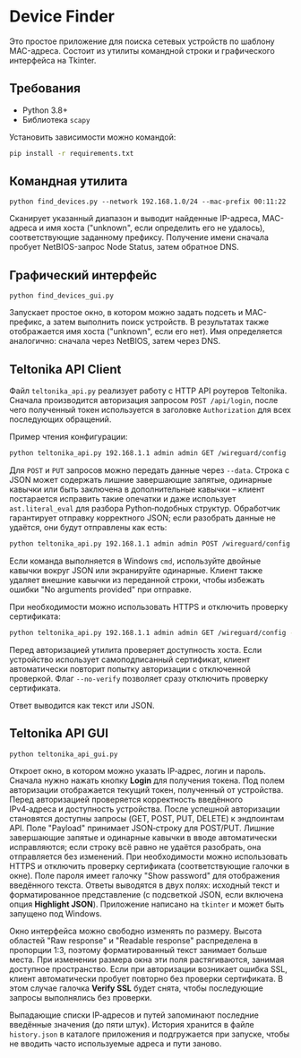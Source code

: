 # Device Finder

Это простое приложение для поиска сетевых устройств по шаблону MAC-адреса. Состоит из
утилиты командной строки и графического интерфейса на Tkinter.

## Требования

- Python 3.8+
- Библиотека `scapy`

Установить зависимости можно командой:

```bash
pip install -r requirements.txt
```

## Командная утилита

```
python find_devices.py --network 192.168.1.0/24 --mac-prefix 00:11:22
```

Сканирует указанный диапазон и выводит найденные IP-адреса, MAC-адреса и имя хоста
("unknown", если определить его не удалось), соответствующие заданному префиксу.
Получение имени сначала пробует NetBIOS-запрос Node Status, затем обратное DNS.

## Графический интерфейс

```
python find_devices_gui.py
```

Запускает простое окно, в котором можно задать подсеть и MAC-префикс,
а затем выполнить поиск устройств. В результатах также отображается имя хоста ("unknown", если его нет).
Имя определяется аналогично: сначала через NetBIOS, затем через DNS.

## Teltonika API Client

Файл `teltonika_api.py` реализует работу с HTTP API роутеров Teltonika. Сначала
производится авторизация запросом `POST /api/login`, после чего полученный токен
используется в заголовке `Authorization` для всех последующих обращений.

Пример чтения конфигурации:

```bash
python teltonika_api.py 192.168.1.1 admin admin GET /wireguard/config
```

Для `POST` и `PUT` запросов можно передать данные через `--data`.
Строка с JSON может содержать лишние завершающие запятые,
одинарные кавычки или быть заключена в дополнительные кавычки –
клиент постарается исправить такие опечатки
и даже использует `ast.literal_eval` для разбора
Python‑подобных структур. Обработчик гарантирует отправку корректного
JSON; если разобрать данные не удаётся, они будут отправлены как есть:

```bash
python teltonika_api.py 192.168.1.1 admin admin POST /wireguard/config --data '{"data": {"id": "example"}}'
```
Если команда выполняется в Windows `cmd`, используйте двойные кавычки вокруг
JSON или экранируйте одинарные. Клиент также удаляет внешние кавычки из
переданной строки, чтобы избежать ошибки "No arguments provided" при отправке.

При необходимости можно использовать HTTPS и отключить проверку сертификата:

```bash
python teltonika_api.py 192.168.1.1 admin admin GET /wireguard/config --https --no-verify
```

Перед авторизацией утилита проверяет доступность хоста.
Если устройство использует самоподписанный сертификат, клиент
автоматически повторит попытку авторизации с отключенной проверкой.
Флаг `--no-verify` позволяет сразу отключить проверку сертификата.

Ответ выводится как текст или JSON.

## Teltonika API GUI

```bash
python teltonika_api_gui.py
```

Откроет окно, в котором можно указать IP‑адрес, логин и пароль. Сначала
нужно нажать кнопку **Login** для получения токена. Под полем авторизации
отображается текущий токен, полученный от устройства. Перед авторизацией
проверяется корректность введённого IPv4‑адреса и доступность устройства.
После успешной авторизации становятся доступны запросы (GET, POST, PUT, DELETE)
к эндпоинтам API. Поле "Payload" принимает JSON‑строку для POST/PUT.
Лишние завершающие запятые и одинарные кавычки в вводе автоматически исправляются; если
строку всё равно не удаётся разобрать, она отправляется без изменений.
При необходимости можно использовать HTTPS и отключить проверку
сертификата (соответствующие галочки в окне). Поле пароля имеет галочку
"Show password" для отображения введённого текста. Ответы выводятся в двух
полях: исходный текст и форматированное представление (с подсветкой JSON,
если включена опция **Highlight JSON**). Приложение
написано на `tkinter` и может быть запущено под Windows.

Окно интерфейса можно свободно изменять по размеру. Высота областей
"Raw response" и "Readable response" распределена в пропорции 1:3,
поэтому форматированный текст занимает больше места. При изменении
размера окна эти поля растягиваются, занимая доступное пространство.
Если при авторизации возникает ошибка SSL, клиент
автоматически пробует повторно без проверки сертификата.
В этом случае галочка **Verify SSL** будет снята, чтобы последующие
запросы выполнялись без проверки.

Выпадающие списки IP‑адресов и путей запоминают последние введённые
значения (до пяти штук). История хранится в файле `history.json` в каталоге
приложения и подгружается при запуске, чтобы не вводить часто используемые
адреса и пути заново.
